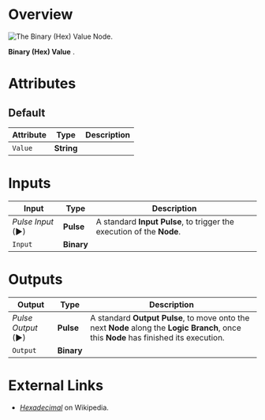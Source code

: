 # Overview

![The Binary (Hex) Value Node.]()

**Binary (Hex) Value** .

# Attributes

## Default 

|Attribute|Type|Description|
|---|---|---|
| `Value` | **String** | |

# Inputs

|Input|Type|Description|
|---|---|---|
|*Pulse Input* (►)|**Pulse**|A standard **Input Pulse**, to trigger the execution of the **Node**.|
| `Input` | **Binary** | |

# Outputs

|Output|Type|Description|
|---|---|---|
|*Pulse Output* (►)|**Pulse**|A standard **Output Pulse**, to move onto the next **Node** along the **Logic Branch**, once this **Node** has finished its execution.|
| `Output` | **Binary** | |



# External Links

* [_Hexadecimal_](https://en.wikipedia.org/wiki/Hexadecimal) on Wikipedia.
